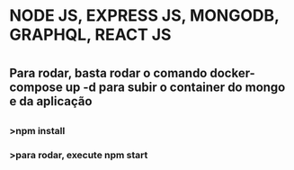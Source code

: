 <h1>NODE JS, EXPRESS JS, MONGODB, GRAPHQL, REACT JS<h1>
<h2>Para rodar, basta rodar o comando docker-compose up -d para subir o container do mongo e da aplicação<h2>
<h3>>npm install<h3>
<h3>>para rodar, execute npm start<h3>
